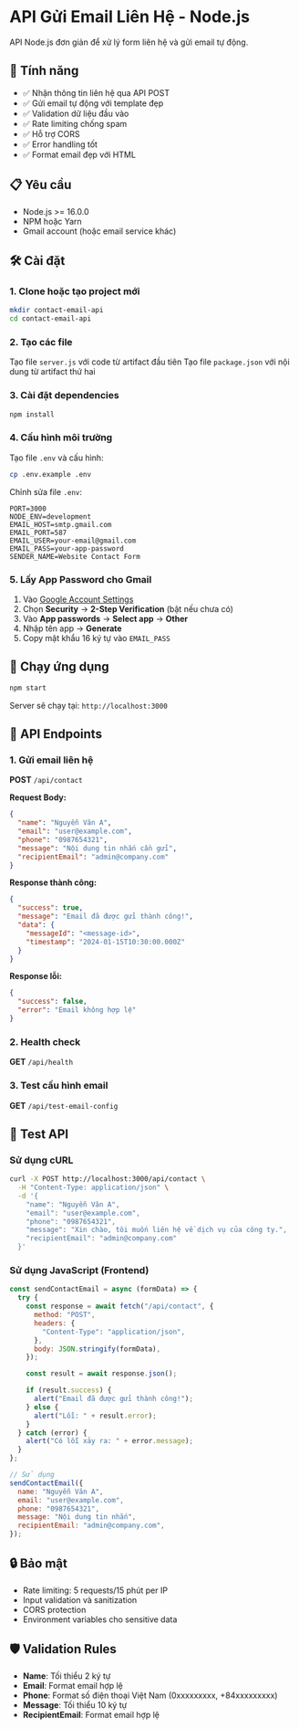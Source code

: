 # API Gửi Email Liên Hệ - Node.js

API Node.js đơn giản để xử lý form liên hệ và gửi email tự động.

## 🚀 Tính năng

- ✅ Nhận thông tin liên hệ qua API POST
- ✅ Gửi email tự động với template đẹp
- ✅ Validation dữ liệu đầu vào
- ✅ Rate limiting chống spam
- ✅ Hỗ trợ CORS
- ✅ Error handling tốt
- ✅ Format email đẹp với HTML

## 📋 Yêu cầu

- Node.js >= 16.0.0
- NPM hoặc Yarn
- Gmail account (hoặc email service khác)

## 🛠️ Cài đặt

### 1. Clone hoặc tạo project mới

```bash
mkdir contact-email-api
cd contact-email-api
```

### 2. Tạo các file

Tạo file `server.js` với code từ artifact đầu tiên
Tạo file `package.json` với nội dung từ artifact thứ hai

### 3. Cài đặt dependencies

```bash
npm install
```

### 4. Cấu hình môi trường

Tạo file `.env` và cấu hình:

```bash
cp .env.example .env
```

Chỉnh sửa file `.env`:

```env
PORT=3000
NODE_ENV=development
EMAIL_HOST=smtp.gmail.com
EMAIL_PORT=587
EMAIL_USER=your-email@gmail.com
EMAIL_PASS=your-app-password
SENDER_NAME=Website Contact Form
```

### 5. Lấy App Password cho Gmail

1. Vào [Google Account Settings](https://myaccount.google.com/)
2. Chọn **Security** → **2-Step Verification** (bật nếu chưa có)
3. Vào **App passwords** → **Select app** → **Other**
4. Nhập tên app → **Generate**
5. Copy mật khẩu 16 ký tự vào `EMAIL_PASS`

## 🚀 Chạy ứng dụng

```bash
npm start
```

Server sẽ chạy tại: `http://localhost:3000`

## 📡 API Endpoints

### 1. Gửi email liên hệ

**POST** `/api/contact`

**Request Body:**

```json
{
  "name": "Nguyễn Văn A",
  "email": "user@example.com",
  "phone": "0987654321",
  "message": "Nội dung tin nhắn cần gửi",
  "recipientEmail": "admin@company.com"
}
```

**Response thành công:**

```json
{
  "success": true,
  "message": "Email đã được gửi thành công!",
  "data": {
    "messageId": "<message-id>",
    "timestamp": "2024-01-15T10:30:00.000Z"
  }
}
```

**Response lỗi:**

```json
{
  "success": false,
  "error": "Email không hợp lệ"
}
```

### 2. Health check

**GET** `/api/health`

### 3. Test cấu hình email

**GET** `/api/test-email-config`

## 🧪 Test API

### Sử dụng cURL

```bash
curl -X POST http://localhost:3000/api/contact \
  -H "Content-Type: application/json" \
  -d '{
    "name": "Nguyễn Văn A",
    "email": "user@example.com",
    "phone": "0987654321",
    "message": "Xin chào, tôi muốn liên hệ về dịch vụ của công ty.",
    "recipientEmail": "admin@company.com"
  }'
```

### Sử dụng JavaScript (Frontend)

```javascript
const sendContactEmail = async (formData) => {
  try {
    const response = await fetch("/api/contact", {
      method: "POST",
      headers: {
        "Content-Type": "application/json",
      },
      body: JSON.stringify(formData),
    });

    const result = await response.json();

    if (result.success) {
      alert("Email đã được gửi thành công!");
    } else {
      alert("Lỗi: " + result.error);
    }
  } catch (error) {
    alert("Có lỗi xảy ra: " + error.message);
  }
};

// Sử dụng
sendContactEmail({
  name: "Nguyễn Văn A",
  email: "user@example.com",
  phone: "0987654321",
  message: "Nội dung tin nhắn",
  recipientEmail: "admin@company.com",
});
```

## 🔒 Bảo mật

- Rate limiting: 5 requests/15 phút per IP
- Input validation và sanitization
- CORS protection
- Environment variables cho sensitive data

## 🛡️ Validation Rules

- **Name**: Tối thiểu 2 ký tự
- **Email**: Format email hợp lệ
- **Phone**: Format số điện thoại Việt Nam (0xxxxxxxxx, +84xxxxxxxxx)
- **Message**: Tối thiểu 10 ký tự
- **RecipientEmail**: Format email hợp lệ
